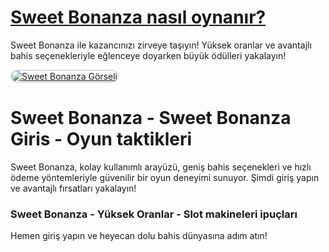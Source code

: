 # <a href="https://t2m.io/yOGTdjBQ">Sweet Bonanza nasıl oynanır?</a>
Sweet Bonanza ile kazancınızı zirveye taşıyın! Yüksek oranlar ve avantajlı bahis seçenekleriyle eğlenceye doyarken büyük ödülleri yakalayın!

<a href="https://t2m.io/yOGTdjBQ" title="Sweet Bonanza">
  <img src="https://i.ibb.co/ZQQ94rV/663be962-f013-42a2-af4b-0f8592e82bcb.png" alt="Sweet Bonanza Görseli" style="max-width: 100%; border: 2px solid #ddd;
  border-radius: 10px;">
</a>

# Sweet Bonanza - Sweet Bonanza Giris - Oyun taktikleri
Sweet Bonanza, kolay kullanımlı arayüzü, geniş bahis seçenekleri ve hızlı ödeme yöntemleriyle güvenilir bir oyun deneyimi sunuyor. Şimdi giriş yapın ve avantajlı fırsatları yakalayın!

<h3>Sweet Bonanza - Yüksek Oranlar - Slot makineleri ipuçları</h3>
<p>Hemen giriş yapın ve heyecan dolu bahis dünyasına adım atın!</p>
